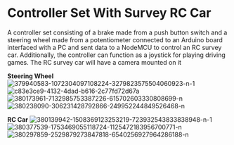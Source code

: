 # Controller Set With Survey RC Car
A controller set consisting of a brake made from a push button switch and a steering wheel made from a potentiometer connected to an Arduino board interfaced with a PC and sent data to a NodeMCU to control an RC survey car. Additionally, the controller can function as a joystick for playing driving games. The RC survey car will have a camera mounted on it

**Steering Wheel**
<img src="https://i.ibb.co/dByvjNB/379940583-1072304097108224-3279823575504060923-n-1.jpg" alt="379940583-1072304097108224-3279823575504060923-n-1" border="0">
<img src="https://i.ibb.co/WBwF7hd/c83e3ce9-4132-4dad-b616-2c77fd72d67a.jpg" alt="c83e3ce9-4132-4dad-b616-2c77fd72d67a" border="0">
<img src="https://i.ibb.co/JdZD18H/380173961-7132985753387226-615702603330808699-n.jpg" alt="380173961-7132985753387226-615702603330808699-n" border="0">
<img src="https://i.ibb.co/p3H7W9B/380238090-306231428792866-249952244849526468-n.jpg" alt="380238090-306231428792866-249952244849526468-n" border="0">


**RC Car**
<img src="https://i.ibb.co/PgfHzyr/380139942-1508369123253219-723932543833838948-n-1.jpg" alt="380139942-1508369123253219-723932543833838948-n-1" border="0">
<img src="https://i.ibb.co/3FX3BX2/380377539-1753469055118724-1125472183956700771-n.jpg" alt="380377539-1753469055118724-1125472183956700771-n" border="0">
<img src="https://i.ibb.co/VL1Ns4f/380297859-2529879273847818-6540256927964286188-n.jpg" alt="380297859-2529879273847818-6540256927964286188-n" border="0">
